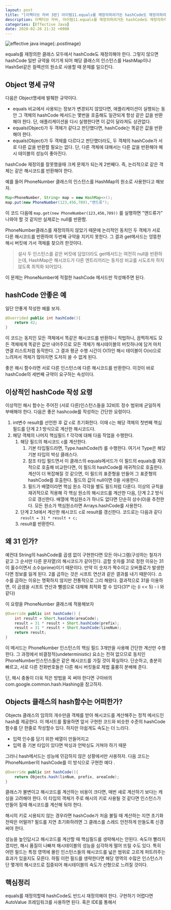 ```yaml
---
layout: post
title: "[이펙티브 자바 3판] 아이템11.equals를 재정의하려거든 hashCode도 재정의하라"
description: 이펙티브 자바, 아이템11.equals를 재정의하려거든 hashCode도 재정의하라.
categories: [Effective Java]
date: 2020-02-26 21:32 +0900
---
```

![effective java image](https://user-images.githubusercontent.com/28615416/75598228-81ca1c00-5add-11ea-9319-e949af4e07cd.png){:.postImage}

equals를 재정의한 클래스 모두에서 hashCode도 재정의해야 한다. 그렇지 않으면 hashCode 일반 규약을 어기게 되어 해당 클래스의 인스턴스를 HashMap이나 HashSet같은 컬렉션의 원소로 사용할 때 문제를 일으킨다.

## Object 명세 규약
다음은 Object명세에 발췌한 규약이다.
- equals 비교에서 사용되는 정보가 변경되지 않았다면, 애플리케이션이 실행되는 동안 그 객체의 hashCode 메서드는 몇번을 호출해도 일관되게 항상 같은 값을 반환해야 한다. 단, 애플리케이션을 다시 실행한다면 이 값이 달라져도 상관없다.
- equals(Object)가 두 객체가 같다고 판단했다면, hashCode는 똑같은 값을 반환해야 한다.
- equals(Object)가 두 객체를 다르다고 판단했더라도, 두 객체의 hashCode가 서로 다른 값을 반환할 필요는 없다. 단, 다른 객체에 대해서는 다른 값을 반환해야 해시 테이블의 성능이 좋아진다.

hashCode 재정의를 잘못했을때 크케 문제가 되는게 2번째다. 즉, 논리적으로 같은 객체는 같은 해시코드를 반환해야 한다.


예를 들어 PhoneNumber 클래스의 인스턴스를 HashMap의 원소로 사용한다고 해보자.
```java
Map<PhoneNumber, String> map = new HashMap<>();
map.put(new PhoneNumber(123,456,789),"앤드류");
```
이 코드 다음에 `map.get(new PhoneNumber(123,456,789))` 를 실행하면 "앤드류가" 나와야 할 것 같지만 실제로는 null를 반환함.

PhoneNumber클래스를 재정의하지 않았기 때문에 논리적인 동치인 두 객체가 서로 다른 해시코드를 반환하여 두번째 규약을 지키지 못한다. 그 결과 get메서드는 엉뚱한 해시 버킷에 가서 객체를 찾으려 한것이다. 
> 설사 두 인스턴스를 같은 버킷에 담았더라도 get메서드는 여전히 null을 반환하는데, HashMap은 해시코드가 다른 엔트리끼리는 동치성 비교를 시도조차 하지 않도록 최적화 되어있다.

이 문제는 PhoneNumber에 적절한 hashCode 메서드만 작성해주면 된다.

## hashCode 안좋은 예
일단 안좋게 작성한 예를 보자.
```java
@Overrided public int hashCode(){
    return 42;
}
```
이 코드는 동치인 모든 객체에서 똑같은 해시코드를 반환하니 적법하나, 끔찍하게도 모든 객체에게 똑같은 값만 내어주므로 모든 객체가 해시테이블의 버킷하나에 담겨 마치 연결 리스트처럼 동작한다. 그 결과 평균 수행 시간이 O(1)인 해시 테이블이 O(n)으로 느려져서 객체가 많아지면 도저히 쓸 수 없게 된다.

좋은 해시 함수라면 서로 다른 인스턴스에 다른 해시코드를 반환한다. 이것이 바로 hashCode의 세번째 규약이 요구하는 속성이다.

## 이상적인 hashCode 작성 요령
이상적인 해시 함수는 주어진 (서로 다른)인스턴스들을 32비트 정수 범위에 균일하게 부배해야 한다. 다음은 좋은 hashcode를 작성하는 간단한 요령이다.

1. int변수 result를 선언한 후 값 c로 초기화한다. 이때 c는 해당 객체의 첫번째 핵심 필드를 단계 2.1 방식으로 계산한 해시코드다.
2. 해당 객체의 나머지 핵심필드 f 각각에 대해 다음 작업을 수행한다.
   1. 해당 필드의 해시코드 c를 계산한다.
      1. 기본 타입필드라면, Type.hashCode(f) 를 수행한다. 여기서 Type은 해당 기본 타입의 박싱 클래스다.
      2. 참조 타입 필드면서 이 클래스의 equals메서드가 이 필드의 equals를 재귀적으로 호출해 비교한다면, 이 필드의 hashCode를 재귀적으로 호출한다. 계산이 더 복잡해질 것 같으면, 이 필드의 표준형을 만들어 그 표준형의 hashCode를 호출한다. 필드의 값이 null이면 0을 사용한다.
      3. 필드가 배열이라면 핵심 원소 각각을 별도 필드처럼 다룬다. 이상의 규칙을 재귀적으로 적용해 각 핵심 원소의 해시코드를 계산한 다음, 단계 2.2 방식으로 갱신한다. 배열에 핵심원소가 하나도 없다면 단순히 상수(0)을 추천한다. 모든 원소가 핵심원소라면 Arrays.hashCode를 사용한다.
   2. 단계 2.1d에서 계산한 해시코드 c로 result를 갱신한다. 코드로는 다음과 같다  `result = 31 * result + c;`
   3. result를 반환한다.

## 왜 31 인가? 
예컨대 String의 hashCode를 곱셈 없이 구현한다면 모든 아나그램(구성하는 철자가 같고 그 순서만 다른 문자열)의 해시코드가 같아진다. 곱할 숫자를 31로 정한 이유는 31이 홀수이면서 소수(prime)이기 때문이다. 만약 이 숫자가 짝수이고 오버플로가 발생한다면 정보를 잃게 된다. 2를 곱하는 것은 시프트 연산과 같은 결과를 내기 때문이다. 소수를 곱하는 이유는 명확하지 않지만 전통적으로 그리 해왔다. 결과적으로 31을 이용하면, 이 곱셈을 시프트 연산과 뺄셈으로 대체해 최적화 할 수 있다(31* i는 (i << 5) - i 와 같다) 

이 요령을 PhoneNumber 클래스에 적용해보자
```java
@Override public int hashCode() {
    int result = Short.hasCode(areaCode);
    result = 31 * result + Short.hashCode(prefix);
    result = 31 * result + Short.hashCode(lineNum);
    return result;
}
```
이 메서드는 PhoneNumber 인스턴스의 핵심 필드 3개만을 사용해 간단한 계산만 수행한다. 그 과정에서 비결정적(undeterministic) 요소는 전혀 없으므로 동치인 PhoneNumber인스턴스들은 같은 해시코드를 가질 것이 확실하다. 단순하고, 충분히 빠르고, 서로 다른 전화번호들은 다른 해시 버킷들로 제법 훌륭히 분배해 준다.

단, 해시 충돌이 더욱 적은 방법을 꼭 써야 한다면 구아바의 com.google.common.hash.Hashing을 참고하자. 

## Objects 클래스의 hash함수는 어떠한가? 
Objects 클래스의 임의의 개수만큼 객체를 받아 해시코드를 계산해주는 정적 메서드인 hash를 제공한다. 이 메서드를 활용하면 앞서 구현한 코드와 비슷한 수준의 hashCode 함수를 단 한줄로 작성할수 있다. 하지만 아쉽게도 속도는 더 느리다.
- 입력 인수를 담기 위한 배열이 만들어지고 
- 입력 중 기본 타입이 있다면 박싱과 언박싱도 거쳐야 하기 때문

그러니 hash메서드는 성능에 민감하지 않은 상황에서만 사용하자.
다음 코드는 PhoneNumber의 hashCode를 이 방식으로 구현한 예다 .

```java
@Override public int hashCode(){
    return Objects.hash(linNum, prefix, areaCode);
}
```
클래스가 불변이고 해시코드를 계산하는 비용이 크다면, 매번 새로 계산하기 보다는 캐싱을 고려해야 한다. 이 타입의 객체가 주로 해시의 키로 사용될 것 같다면 인스턴스가 만들어 질때 해시코드를 계산해 둬야 한다.

해시의 키로 시용되지 않는 경우라면 hashCode가 처음 불릴 때 계산하는 지연 초기화 전략은 어떨까? 필드를 지연 초기화하려면 그 클래스를 스레드 안전하게 만들도록 신경써야 한다. 

성능을 높인답시고 해시코드를 계산할 때 핵심필드를 생략해서는 안된다.
속도야 빨라지겠지만, 해시 품질이 나빠져 해시테이블의 성능을 심각하게 떨어 뜨릴 수도 있다. 특히 어떤 필드는 특정 영역에 몰린 인스턴스들의 해시코드를 넓은 범위로 고르게 퍼트려주는 효과가 있을지도 모른다. 하필 이런 필드를 생략한다면 해당 영역의 수많은 인스턴스가 단 몇개의 해시코드로 집중되어 해시테이블의 속도가 선형으로 느려질 것이다.

## 핵심정리 
equals를 재정의할때 hashCode도 반드시 재정의해야 한다. 구현하기 어렵다면 AutoValue 프레임워크를 사용하면 된다. 혹은 IDE를 통해서 


